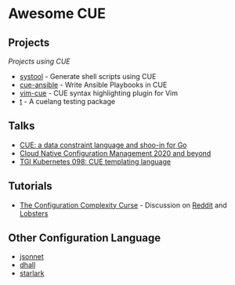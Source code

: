 # Awesome CUE

## Projects

*Projects using CUE*

 * [systool](https://github.com/hdonnay/systool) - Generate shell scripts using CUE
 * [cue-ansible](https://github.com/adieu/cue-ansible) - Write Ansible Playbooks in CUE
 * [vim-cue](https://github.com/jjo/vim-cue) - CUE syntax highlighting plugin for Vim
 * [t](https://github.com/ipcf/t) - A cuelang testing package

## Talks

 * [CUE: a data constraint language and shoo-in for Go](https://www.youtube.com/watch?v=b3fhA12KS48)
 * [Cloud Native Configuration Management 2020 and beyond](https://www.youtube.com/watch?v=GMMPBZIrqqE)
 * [TGI Kubernetes 098: CUE templating language](https://www.youtube.com/watch?v=pyfU_ne-kOc)

## Tutorials

 * [The Configuration Complexity Curse](https://blog.cedriccharly.com/post/20191109-the-configuration-complexity-curse/) - Discussion on [Reddit](https://www.reddit.com/r/programming/comments/dwt9gj/the_configuration_complexity_curse_dont_be_a_yaml/) and [Lobsters](https://lobste.rs/s/qderac/configuration_complexity_curse_don_t_be)

## Other Configuration Language

 * [jsonnet](https://jsonnet.org/)
 * [dhall](https://github.com/dhall-lang/dhall-lang)
 * [starlark](https://github.com/bazelbuild/starlark)

